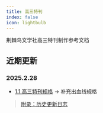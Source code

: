 ```yaml
---
title: 高三特刊
index: false
icon: lightbulb
---
```


荆棘鸟文学社高三特刊制作参考文档

## 近期更新
### 2025.2.28
- [1.1 高三特刊规格](Cpt1/1.1.md) -> 补充出血线规格

> [附录：历史更新日志](Appendix/changelog.md)